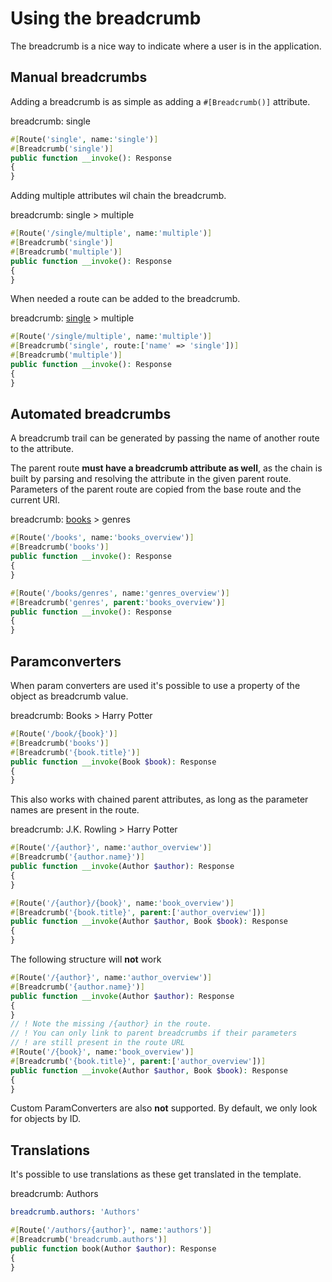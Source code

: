# Using the breadcrumb

The breadcrumb is a nice way to indicate where a user is in the application.

## Manual breadcrumbs
Adding a breadcrumb is as simple as adding a `#[Breadcrumb()]` attribute.

breadcrumb: single
```php
#[Route('single', name:'single')]
#[Breadcrumb('single')]
public function __invoke(): Response
{
}
```

Adding multiple attributes wil chain the breadcrumb.

breadcrumb: single > multiple
```php
#[Route('/single/multiple', name:'multiple')]
#[Breadcrumb('single')]
#[Breadcrumb('multiple')]
public function __invoke(): Response
{
}
```

When needed a route can be added to the breadcrumb.

breadcrumb: [single](#) > multiple
```php
#[Route('/single/multiple', name:'multiple')]
#[Breadcrumb('single', route:['name' => 'single'])]
#[Breadcrumb('multiple')]
public function __invoke(): Response
{
}
```

## Automated breadcrumbs
A breadcrumb trail can be generated by passing the name of another route to the attribute.

The parent route **must have a breadcrumb attribute as well**, as the chain is built by parsing and resolving the attribute in the given parent route.
Parameters of the parent route are copied from the base route and the current URI.

breadcrumb: [books](#) > genres
```php
#[Route('/books', name:'books_overview')]
#[Breadcrumb('books')]
public function __invoke(): Response
{
}

#[Route('/books/genres', name:'genres_overview')]
#[Breadcrumb('genres', parent:'books_overview')]
public function __invoke(): Response
{
}
```

## Paramconverters
When param converters are used it's possible to use a property of the object as breadcrumb value.

breadcrumb: Books > Harry Potter
```php
#[Route('/book/{book}')]
#[Breadcrumb('books')]
#[Breadcrumb('{book.title}')]
public function __invoke(Book $book): Response
{
}
```

This also works with chained parent attributes, as long as the parameter names are present in the route.

breadcrumb: J.K. Rowling > Harry Potter
```php
#[Route('/{author}', name:'author_overview')]
#[Breadcrumb('{author.name}')]
public function __invoke(Author $author): Response
{
}

#[Route('/{author}/{book}', name:'book_overview')]
#[Breadcrumb('{book.title}', parent:['author_overview'])]
public function __invoke(Author $author, Book $book): Response
{
}
```

The following structure will **not** work

```php
#[Route('/{author}', name:'author_overview')]
#[Breadcrumb('{author.name}')]
public function __invoke(Author $author): Response
{
}
// ! Note the missing /{author} in the route.
// ! You can only link to parent breadcrumbs if their parameters
// ! are still present in the route URL
#[Route('/{book}', name:'book_overview')]
#[Breadcrumb('{book.title}', parent:['author_overview'])]
public function __invoke(Author $author, Book $book): Response
{
}
```

Custom ParamConverters are also **not** supported. By default, we only look for objects by ID.

## Translations
It's possible to use translations as these get translated in the template.

breadcrumb: Authors
```yaml
breadcrumb.authors: 'Authors'
```

```php
#[Route('/authors/{author}', name:'authors')]
#[Breadcrumb('breadcrumb.authors')]
public function book(Author $author): Response
{
}
```
